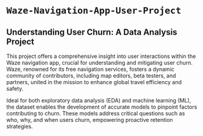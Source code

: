 # `Waze-Navigation-App-User-Project`
## Understanding User Churn: A Data Analysis Project

This project offers a comprehensive insight into user interactions within the Waze navigation app, crucial for understanding and mitigating user churn. Waze, renowned for its free navigation services, fosters a dynamic community of contributors, including map editors, beta testers, and partners, united in the mission to enhance global travel efficiency and safety.

Ideal for both exploratory data analysis (EDA) and machine learning (ML), the dataset enables the development of accurate models to pinpoint factors contributing to churn. These models address critical questions such as who, why, and when users churn, empowering proactive retention strategies.
